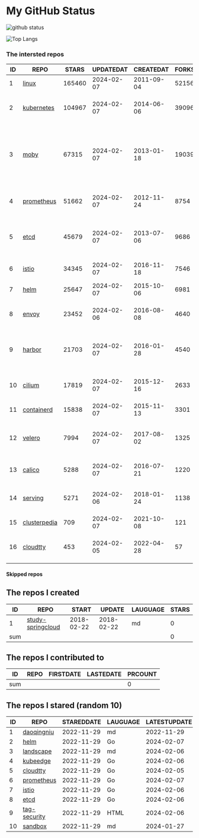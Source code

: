 # My GitHub Status

<img src="https://github-readme-stats-1.yihong0618.vercel.app/api?username=daoqingniu&show_icons=true&&&hide_title=true&count_private=true" alt="github status" />

![Top Langs](https://github-readme-stats-1.yihong0618.vercel.app/api/top-langs/?username=daoqingniu&layout=compact)

<!--START_SECTION:github_repos-->
### The intersted repos
| ID |                              REPO                               | STARS  | UPDATEDAT  | CREATEDAT  | FORKSCOUNT |                                                DESCRIPTIONS                                                |
|----|-----------------------------------------------------------------|--------|------------|------------|------------|------------------------------------------------------------------------------------------------------------|
|  1 | [linux](https://github.com/torvalds/linux)                      | 165460 | 2024-02-07 | 2011-09-04 |      52156 | Linux kernel source tree                                                                                   |
|  2 | [kubernetes](https://github.com/kubernetes/kubernetes)          | 104967 | 2024-02-07 | 2014-06-06 |      39096 | Production-Grade Container Scheduling and Management                                                       |
|  3 | [moby](https://github.com/moby/moby)                            |  67315 | 2024-02-07 | 2013-01-18 |      19039 | The Moby Project - a collaborative project for the container ecosystem to assemble container-based systems |
|  4 | [prometheus](https://github.com/prometheus/prometheus)          |  51662 | 2024-02-07 | 2012-11-24 |       8754 | The Prometheus monitoring system and time series database.                                                 |
|  5 | [etcd](https://github.com/etcd-io/etcd)                         |  45679 | 2024-02-07 | 2013-07-06 |       9686 | Distributed reliable key-value store for the most critical data of a distributed system                    |
|  6 | [istio](https://github.com/istio/istio)                         |  34345 | 2024-02-07 | 2016-11-18 |       7546 | Connect, secure, control, and observe services.                                                            |
|  7 | [helm](https://github.com/helm/helm)                            |  25647 | 2024-02-07 | 2015-10-06 |       6981 | The Kubernetes Package Manager                                                                             |
|  8 | [envoy](https://github.com/envoyproxy/envoy)                    |  23452 | 2024-02-06 | 2016-08-08 |       4640 | Cloud-native high-performance edge/middle/service proxy                                                    |
|  9 | [harbor](https://github.com/goharbor/harbor)                    |  21703 | 2024-02-07 | 2016-01-28 |       4540 | An open source trusted cloud native registry project that stores, signs, and scans content.                |
| 10 | [cilium](https://github.com/cilium/cilium)                      |  17819 | 2024-02-07 | 2015-12-16 |       2633 | eBPF-based Networking, Security, and Observability                                                         |
| 11 | [containerd](https://github.com/containerd/containerd)          |  15838 | 2024-02-07 | 2015-11-13 |       3301 | An open and reliable container runtime                                                                     |
| 12 | [velero](https://github.com/vmware-tanzu/velero)                |   7994 | 2024-02-07 | 2017-08-02 |       1325 | Backup and migrate Kubernetes applications and their persistent volumes                                    |
| 13 | [calico](https://github.com/projectcalico/calico)               |   5288 | 2024-02-07 | 2016-07-21 |       1220 | Cloud native networking and network security                                                               |
| 14 | [serving](https://github.com/knative/serving)                   |   5271 | 2024-02-06 | 2018-01-24 |       1138 | Kubernetes-based, scale-to-zero, request-driven compute                                                    |
| 15 | [clusterpedia](https://github.com/clusterpedia-io/clusterpedia) |    709 | 2024-02-07 | 2021-10-08 |        121 | The Encyclopedia of Kubernetes clusters                                                                    |
| 16 | [cloudtty](https://github.com/cloudtty/cloudtty)                |    453 | 2024-02-05 | 2022-04-28 |         57 | A Friendly Kubernetes CloudShell (Web Terminal) !                                                          |



#### Skipped repos
<!--END_SECTION:github_repos-->

<!--START_SECTION:my_github-->
## The repos I created
| ID  |                                 REPO                                 |   START    |   UPDATE   | LAUGUAGE | STARS |
|-----|----------------------------------------------------------------------|------------|------------|----------|-------|
|   1 | [study-springcloud](https://github.com/daoqingniu/study-springcloud) | 2018-02-22 | 2018-02-22 | md       |     0 |
| sum |                                                                      |            |            |          |     0 |

## The repos I contributed to
| ID  | REPO | FIRSTDATE | LASTEDATE | PRCOUNT |
|-----|------|-----------|-----------|---------|
| sum |      |           |           |       0 |

## The repos I stared (random 10)
| ID |                          REPO                          | STAREDDATE | LAUGUAGE | LATESTUPDATE |
|----|--------------------------------------------------------|------------|----------|--------------|
|  1 | [daoqingniu](https://github.com/daoqingniu/daoqingniu) | 2022-11-29 | md       | 2022-11-29   |
|  2 | [helm](https://github.com/helm/helm)                   | 2022-11-29 | Go       | 2024-02-07   |
|  3 | [landscape](https://github.com/cncf/landscape)         | 2022-11-29 | md       | 2024-02-06   |
|  4 | [kubeedge](https://github.com/kubeedge/kubeedge)       | 2022-11-29 | Go       | 2024-02-06   |
|  5 | [cloudtty](https://github.com/cloudtty/cloudtty)       | 2022-11-29 | Go       | 2024-02-05   |
|  6 | [prometheus](https://github.com/prometheus/prometheus) | 2022-11-29 | Go       | 2024-02-07   |
|  7 | [istio](https://github.com/istio/istio)                | 2022-11-29 | Go       | 2024-02-06   |
|  8 | [etcd](https://github.com/etcd-io/etcd)                | 2022-11-29 | Go       | 2024-02-06   |
|  9 | [tag-security](https://github.com/cncf/tag-security)   | 2022-11-29 | HTML     | 2024-02-06   |
| 10 | [sandbox](https://github.com/cncf/sandbox)             | 2022-11-29 | md       | 2024-01-27   |

<!--END_SECTION:my_github-->
